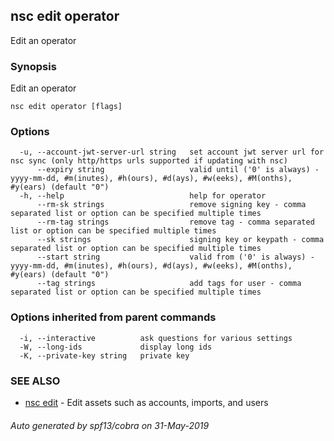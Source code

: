 ## nsc edit operator

Edit an operator

### Synopsis

Edit an operator

```
nsc edit operator [flags]
```

### Options

```
  -u, --account-jwt-server-url string   set account jwt server url for nsc sync (only http/https urls supported if updating with nsc)
      --expiry string                   valid until ('0' is always) - yyyy-mm-dd, #m(inutes), #h(ours), #d(ays), #w(eeks), #M(onths), #y(ears) (default "0")
  -h, --help                            help for operator
      --rm-sk strings                   remove signing key - comma separated list or option can be specified multiple times
      --rm-tag strings                  remove tag - comma separated list or option can be specified multiple times
      --sk strings                      signing key or keypath - comma separated list or option can be specified multiple times
      --start string                    valid from ('0' is always) - yyyy-mm-dd, #m(inutes), #h(ours), #d(ays), #w(eeks), #M(onths), #y(ears) (default "0")
      --tag strings                     add tags for user - comma separated list or option can be specified multiple times
```

### Options inherited from parent commands

```
  -i, --interactive          ask questions for various settings
  -W, --long-ids             display long ids
  -K, --private-key string   private key
```

### SEE ALSO

* [nsc edit](nsc_edit.md)	 - Edit assets such as accounts, imports, and users

###### Auto generated by spf13/cobra on 31-May-2019
